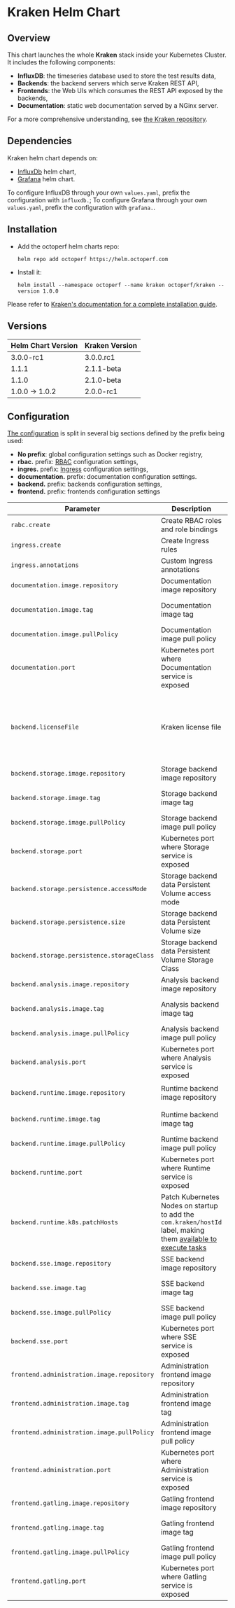 # Kraken Helm Chart

## Overview

This chart launches the whole **Kraken** stack inside your Kubernetes Cluster. It includes the following components:

- **InfluxDB**: the timeseries database used to store the test results data,
- **Backends**: the backend servers which serve Kraken REST API,
- **Frontends**: the Web UIs which consumes the REST API exposed by the backends,
- **Documentation**: static web documentation served by a NGinx server.

For a more comprehensive understanding, see [the Kraken repository](https://github.com/OctoPerf/kraken#run-the-application-from-the-source-code).

## Dependencies

Kraken helm chart depends on:
 
 * [InfluxDb](https://github.com/elastic/helm-charts/tree/master/influxdb) helm chart,
 * [Grafana](https://github.com/elastic/helm-charts/tree/master/grafana) helm chart.
 
To configure InfluxDB through your own `values.yaml`, prefix the configuration with `influxdb.`; To configure Grafana through your own `values.yaml`, prefix the configuration with `grafana.`. 

## Installation

* Add the octoperf helm charts repo:

  ```
  helm repo add octoperf https://helm.octoperf.com
  ```
 
* Install it:

  ```
  helm install --namespace octoperf --name kraken octoperf/kraken --version 1.0.0
  ```

Please refer to [Kraken's documentation for a complete installation guide](http://kraken.octoperf.com/install/kubernetes/).

## Versions

| Helm Chart Version | Kraken Version |
| ------ | ------ |
| 3.0.0-rc1 | 3.0.0.rc1 |
| 1.1.1 | 2.1.1-beta |
| 1.1.0 | 2.1.0-beta |
| 1.0.0 -> 1.0.2 | 2.0.0-rc1 |

## Configuration

[The configuration](https://github.com/OctoPerf/helm-charts/blob/master/kraken/values.yaml) is split in several big sections defined by the prefix being used:

- **No prefix**: global configuration settings such as Docker registry,
- **rbac.** prefix: [RBAC](https://kubernetes.io/docs/reference/access-authn-authz/rbac/) configuration settings,
- **ingres.** prefix: [Ingress](https://kubernetes.io/docs/concepts/services-networking/ingress/) configuration settings,
- **documentation.** prefix: documentation configuration settings.
- **backend.** prefix: backends configuration settings,
- **frontend.** prefix: frontends configuration settings

| Parameter | Description | Default |
| ----------|-------------|---------|
| `rabc.create` | Create RBAC roles and role bindings | `true` |
| `ingress.create` | Create Ingress rules | `true` |
| `ingress.annotations` | Custom Ingress annotations | `{}}` |
| `documentation.image.repository` | Documentation image repository | `octoperf/kraken-documentation` |
| `documentation.image.tag` | Documentation image tag | Depends on the [Kraken helm chart version](#versions) |
| `documentation.image.pullPolicy` | Documentation image pull policy | `IfNotPresent` |
| `documentation.port` | Kubernetes port where Documentation service is exposed | `80` |
| `backend.licenseFile` | Kraken license file | `nil` The unlicensed version of Kraken allows you to execute tasks on only one Kubernetes Node |
| `backend.storage.image.repository` | Storage backend image repository | `octoperf/kraken-storage` |
| `backend.storage.image.tag` | Storage backend image tag | Depends on the [Kraken helm chart version](#versions) |
| `backend.storage.image.pullPolicy` | Storage backend image pull policy | `IfNotPresent` |
| `backend.storage.port` | Kubernetes port where Storage service is exposed | `8080` |
| `backend.storage.persistence.accessMode` | Storage backend data Persistent Volume access mode | `ReadWriteOnce` |
| `backend.storage.persistence.size` | Storage backend data Persistent Volume size | `8Gi` |
| `backend.storage.persistence.storageClass` | Storage backend data Persistent Volume Storage Class | `nil` |
| `backend.analysis.image.repository` | Analysis backend image repository | `octoperf/kraken-analysis` |
| `backend.analysis.image.tag` | Analysis backend image tag | Depends on the [Kraken helm chart version](#versions) |
| `backend.analysis.image.pullPolicy` | Analysis backend image pull policy | `IfNotPresent` |
| `backend.analysis.port` | Kubernetes port where Analysis service is exposed | `8081` |
| `backend.runtime.image.repository` | Runtime backend image repository | `octoperf/kraken-ee-runtime-kubernetes` |
| `backend.runtime.image.tag` | Runtime backend image tag | Depends on the [Kraken helm chart version](#versions) |
| `backend.runtime.image.pullPolicy` | Runtime backend image pull policy | `IfNotPresent` |
| `backend.runtime.port` | Kubernetes port where Runtime service is exposed | `8082` |
| `backend.runtime.k8s.patchHosts` | Patch Kubernetes Nodes on startup to add the `com.kraken/hostId` label, making them [available to execute tasks](http://kraken.octoperf.com/administration/hosts-table/) | `true` |
| `backend.sse.image.repository` | SSE backend image repository | `octoperf/kraken-sse` |
| `backend.sse.image.tag` | SSE backend image tag | Depends on the [Kraken helm chart version](#versions) |
| `backend.sse.image.pullPolicy` | SSE backend image pull policy | `IfNotPresent` |
| `backend.sse.port` | Kubernetes port where SSE service is exposed | `8083` |
| `frontend.administration.image.repository` | Administration frontend image repository | `octoperf/kraken-administration-ui` |
| `frontend.administration.image.tag` | Administration frontend image tag | Depends on the [Kraken helm chart version](#versions) |
| `frontend.administration.image.pullPolicy` | Administration frontend image pull policy | `IfNotPresent` |
| `frontend.administration.port` | Kubernetes port where Administration service is exposed | `80` |
| `frontend.gatling.image.repository` | Gatling frontend image repository | `octoperf/kraken-gatling-ui` |
| `frontend.gatling.image.tag` | Gatling frontend image tag | Depends on the [Kraken helm chart version](#versions) |
| `frontend.gatling.image.pullPolicy` | Gatling frontend image pull policy | `IfNotPresent` |
| `frontend.gatling.port` | Kubernetes port where Gatling service is exposed | `80` |
